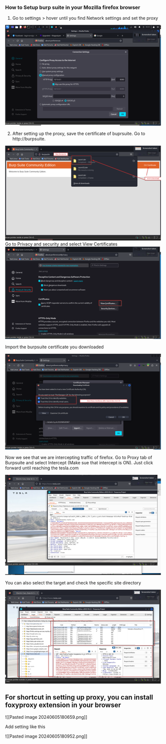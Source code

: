 
### How to Setup burp suite in your Mozilla firefox browser

1. Go to settings > hover until you find Network settings and set the proxy

![Alt](../Burpsuite_proxy.png)

2. After setting up the proxy, save the certificate of buprsuite. Go to http://burpsuite.

![Alt](../burpsuite_cert.png)
Go to Privacy and security and select View Certificates
![Alt](../Mozilla_cert_burpsuite.png)

Import the burpsuite certificate you downloaded

![Alt](../trust_cert_burpsuite.png)

Now we see that we are intercepting traffic of firefox. Go to Proxy tab of Burpsuite and select Intercept (Make sue that intercept is ON). Just click forward until reaching the tesla.com


![Alt](../Intercept_on.png)

You can also select the target and check the specific site directory

![Alt](../burp_target_examine.png)


## For shortcut in setting up proxy, you can install foxyproxy extension in your browser

![[Pasted image 20240605180659.png]]

Add setting like this

![[Pasted image 20240605180952.png]]